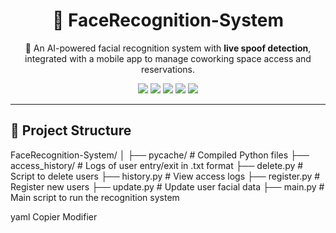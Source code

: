 <h1 align="center">🧠 FaceRecognition-System</h1>
<p align="center">
  🔐 An AI-powered facial recognition system with <strong>live spoof detection</strong>, 
  integrated with a mobile app to manage coworking space access and reservations.
</p>

<p align="center">
  <img src="https://img.shields.io/badge/Python-3.7%2B-blue?logo=python">
  <img src="https://img.shields.io/badge/OpenCV-4.x-red?logo=opencv">
  <img src="https://img.shields.io/badge/face_recognition-Yes-brightgreen">
  <img src="https://img.shields.io/badge/Mobile%20App-Integrated-orange?logo=android">
  <img src="https://img.shields.io/badge/License-MIT-lightgrey?logo=license">
</p>

---

## 📁 Project Structure
FaceRecognition-System/
│
├── pycache/ # Compiled Python files
├── access_history/ # Logs of user entry/exit in .txt format
├── delete.py # Script to delete users
├── history.py # View access logs
├── register.py # Register new users
├── update.py # Update user facial data
├── main.py # Main script to run the recognition system

yaml
Copier
Modifier
